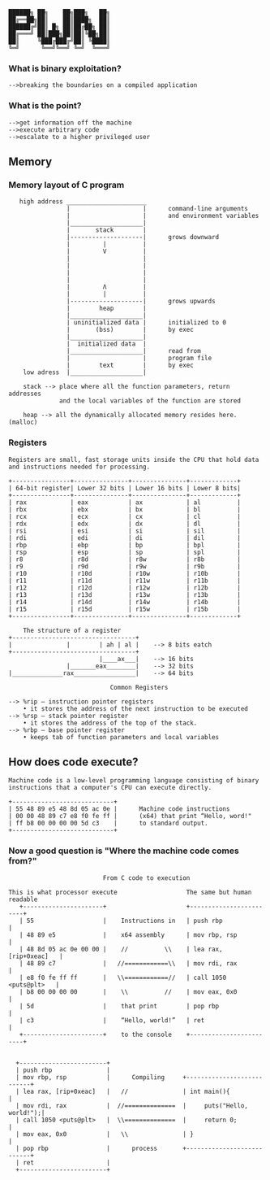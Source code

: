 ```
██████╗ ██╗    ██╗███╗   ██╗
██╔══██╗██║    ██║████╗  ██║
██████╔╝██║ █╗ ██║██╔██╗ ██║
██╔═══╝ ██║███╗██║██║╚██╗██║
██║     ╚███╔███╔╝██║ ╚████║
╚═╝      ╚══╝╚══╝ ╚═╝  ╚═══╝
```

### What is binary exploitation?
```
-->breaking the boundaries on a compiled application
```
### What is the point?
```
-->get information off the machine 
-->execute arbitrary code
-->escalate to a higher privileged user
```

## Memory
### Memory layout of C program
```
   high address ______________________
                |                    |      command-line arguments
                |                    |      and environment variables
                |____________________|
                |       stack        |
                |--------------------|      grows downward
                |         |          |
                |         V          |
                |                    |
                |                    |
                |                    |
                |                    |
                |         Λ          |
                |         |          |
                |--------------------|      grows upwards
                |        heap        |
                |____________________|
                | uninitialized data |      initialized to 0
                |       (bss)        |      by exec
                |____________________|
                |  initialized data  |
                |____________________|      read from 
                |                    |      program file
                |        text        |      by exec
    low adress  |____________________|
                
    stack --> place where all the function parameters, return addresses
              and the local variables of the function are stored

    heap --> all the dynamically allocated memory resides here. (malloc)

```

### Registers

``` Registers are small, fast storage units inside the CPU that hold data and instructions needed for processing. ```
```
+----------------+---------------+---------------+-------------+
| 64-bit register| Lower 32 bits | Lower 16 bits | Lower 8 bits|
+----------------+---------------+---------------+-------------+
| rax            | eax           | ax            | al          |
| rbx            | ebx           | bx            | bl          |
| rcx            | ecx           | cx            | cl          |
| rdx            | edx           | dx            | dl          |
| rsi            | esi           | si            | sil         |
| rdi            | edi           | di            | dil         |
| rbp            | ebp           | bp            | bpl         |
| rsp            | esp           | sp            | spl         |
| r8             | r8d           | r8w           | r8b         |
| r9             | r9d           | r9w           | r9b         |
| r10            | r10d          | r10w          | r10b        |
| r11            | r11d          | r11w          | r11b        |
| r12            | r12d          | r12w          | r12b        |
| r13            | r13d          | r13w          | r13b        |
| r14            | r14d          | r14w          | r14b        |
| r15            | r15d          | r15w          | r15b        |
+----------------+---------------+---------------+-------------+
```

```
    The structure of a register
+----------------------------------+
|               |        | ah | al |    --> 8 bits eatch
+----------------------------------+
                         |____ax___|    --> 16 bits
                |_______eax________|    --> 32 bits
|______________rax_________________|    --> 64 bits
```
```
                            Common Registers

--> %rip – instruction pointer registers
    • it stores the address of the next instruction to be executed
--> %rsp – stack pointer register
    • it stores the address of the top of the stack.
--> %rbp – base pointer register
    • keeps tab of function parameters and local variables
```

## How does code execute?

```Machine code is a low-level programming language consisting of binary instructions that a computer's CPU can execute directly.```

```
+----------------------------+
| 55 48 89 e5 48 8d 05 ac 0e |      Machine code instructions 
| 00 00 48 89 c7 e8 f0 fe ff |      (x64) that print “Hello, word!"
| ff b8 00 00 00 00 5d c3    |      to standard output.
+----------------------------+
```
### Now a good question is "Where the machine code comes from?"

```
                          From C code to execution

This is what processor execute                   The same but human readable
   +----------------------+                      +------------------------+
   | 55                   |    Instructions in   | push rbp               |
   | 48 89 e5             |    x64 assembly      | mov rbp, rsp           |
   | 48 8d 05 ac 0e 00 00 |    //          \\    | lea rax, [rip+0xeac]   |
   | 48 89 c7             |   //============\\   | mov rdi, rax           |
   | e8 f0 fe ff ff       |   \\============//   | call 1050 <puts@plt>   |
   | b8 00 00 00 00       |    \\          //    | mov eax, 0x0           |
   | 5d                   |    that print        | pop rbp                |
   | c3                   |    “Hello, world!”   | ret                    |
   +----------------------+    to the console    +------------------------+


  +------------------------+
  | push rbp               |
  | mov rbp, rsp           |      Compiling     +---------------------------+
  | lea rax, [rip+0xeac]   |   //               | int main(){               |
  | mov rdi, rax           |  //==============  |     puts("Hello, world!");|
  | call 1050 <puts@plt>   |  \\==============  |     return 0;             |
  | mov eax, 0x0           |   \\               | }                         |
  | pop rbp                |      process       +---------------------------+
  | ret                    |
  +------------------------+

```

